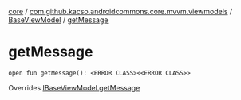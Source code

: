 [core](../../index.md) / [com.github.kacso.androidcommons.core.mvvm.viewmodels](../index.md) / [BaseViewModel](index.md) / [getMessage](.)

# getMessage

`open fun getMessage(): <ERROR CLASS><<ERROR CLASS>>`

Overrides [IBaseViewModel.getMessage](../-i-base-view-model/get-message.md)

